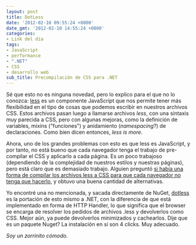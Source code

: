 ```yaml
---
layout: post
title: DotLess
date: '2012-02-10 09:55:24 +0000'
date_gmt: '2012-02-10 14:55:24 +0000'
categories:
- Link del día
tags:
- JavaScript
- performance
- ".NET"
- CSS
- desarrollo web
sub_title: Precompilación de CSS para .NET
---
```


Sé que esto no es ninguna novedad, pero lo explico para el que no lo conozca: [less](http://lesscss.org/) es un componente JavaScript que nos permite tener más flexibilidad en el tipo de cosas que podemos escribir en nuestros archivos CSS. Estos archivos pasan luego a llamarse archivos _less_, con una sintaxis muy parecida a CSS, pero con algunas mejoras, como la definición de variables, mixins ("funciones") y anidamiento (_namespacing_?) de declaraciones. Como bien dicen entonces, _less is more_.

Ahora, uno de los grandes problemas con esto es que less es JavaScript, y por tanto, no está bueno que cada navegador tenga el trabajo de pre-compilar el CSS y aplicarlo a cada página. Es un poco trabajoso (dependiendo de la complejidad de nuestros estilos y nuestras páginas), pero está claro que es demasiado trabajo. Alguien preguntó [si había una forma de compilar los archivos less a CSS para que cada navegador no tenga que hacerlo](http://webmasters.stackexchange.com/questions/25289/is-there-a-way-to-compile-less-files-to-css-so-that-every-browser-doesnt-have), y obtuvo una buena cantidad de alternativas.

Yo encontré una no mencionada, y sacada directamente de NuGet, [dotless](http://www.dotlesscss.org/) es la portación de esto mismo a .NET, con la diferencia de que está implementado en forma de HTTP Handler, lo que significa que el browser se encarga de resolver los pedidos de archivos .less y devolverlos como CSS. Mejor aún, ya puede devolverlos minimizados y cachearlos. Dije que es un paquete Nuget? La instalación en sí son 4 clicks. Muy adecuado.

_Soy un zorrinito cómodo._
